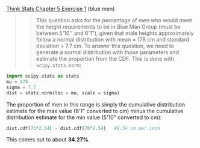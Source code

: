 [Think Stats Chapter 5 Exercise 1](http://greenteapress.com/thinkstats2/html/thinkstats2006.html#toc50) (blue men)

>> This question asks for the percentage of men who would meet the height requirements to be in Blue Man Group (must be between 5'10'' and 6'1"), given that male heights approximately follow a normal distribution with mean = 178 cm and standard deviation = 7.7 cm. To answer this question, we need to generate a normal distribution with those parameters and estimate the proportion from the CDF. This is done with `scipy.stats.norm`: 

```python
import scipy.stats as stats
mu = 178
sigma = 7.7
dist = stats.norm(loc = mu, scale = sigma)
```

The proportion of men in this range is simply the cumulative distribution estimate for the max value (6'1" converted to cm) minus the cumulative distribution estimate for the min value (5'10" converted to cm):

```python
dist.cdf(73*2.54) - dist.cdf(70*2.54)   #2.54 cm per inch
```

This comes out to about **34.27%**.
